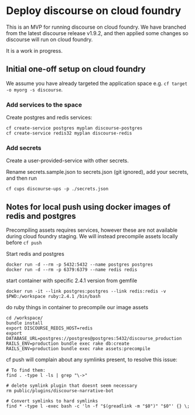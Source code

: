 # Deploy discourse on cloud foundry

This is an MVP for running discourse on cloud foundry. We have branched from the latest discourse release v1.9.2, and then applied some changes so discourse will run on cloud foundry.

It is a work in progress.

## Initial one-off setup on cloud foundry

We assume you have already targeted the application space e.g. `cf target -o myorg -s discourse`.

### Add services to the space

Create postgres and redis services:
```
cf create-service postgres myplan discourse-postgres
cf create-service redis32 myplan discourse-redis
```

### Add secrets
Create a user-provided-service with other secrets.

Rename secrets.sample.json to secrets.json (git ignored), add your secrets, and then run
```
cf cups discourse-ups -p ./secrets.json
```

## Notes for local push using docker images of redis and postgres

Precompiling assets requires services, however these are not available during cloud foundry staging. We will instead precompile assets locally before `cf push`

Start redis and postgres

```
docker run -d --rm -p 5432:5432 --name postgres postgres
docker run -d --rm -p 6379:6379 --name redis redis
```

start container with specific 2.4.1 version from gemfile

```
docker run -it --link postgres:postgres --link redis:redis -v $PWD:/workspace ruby:2.4.1 /bin/bash
```

do ruby things in container to precompile our image assets

```
cd /workspace/
bundle install
export DISCOURSE_REDIS_HOST=redis
export DATABASE_URL=postgres://postgres@postgres:5432/discourse_production
RAILS_ENV=production bundle exec rake db:create
RAILS_ENV=production bundle exec rake assets:precompile
```

cf push will complain about any symlinks present, to resolve this issue:
```
# To find them:
find . -type l -ls | grep "\->"

# delete symlink plugin that doesnt seem necessary
rm public/plugins/discourse-narrative-bot

# Convert symlinks to hard symlinks
find * -type l -exec bash -c 'ln -f "$(greadlink -m "$0")" "$0"' {} \;
```
